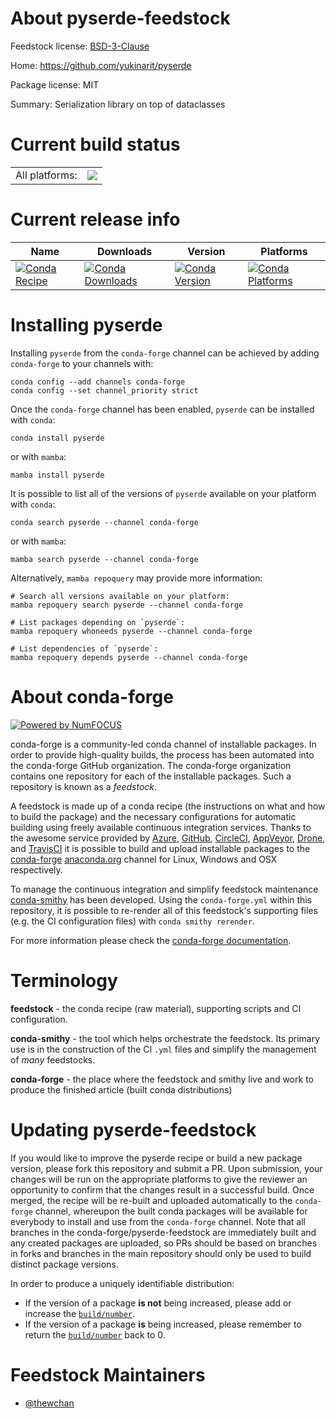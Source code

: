 About pyserde-feedstock
=======================

Feedstock license: [BSD-3-Clause](https://github.com/conda-forge/pyserde-feedstock/blob/main/LICENSE.txt)

Home: https://github.com/yukinarit/pyserde

Package license: MIT

Summary: Serialization library on top of dataclasses

Current build status
====================


<table><tr><td>All platforms:</td>
    <td>
      <a href="https://dev.azure.com/conda-forge/feedstock-builds/_build/latest?definitionId=20011&branchName=main">
        <img src="https://dev.azure.com/conda-forge/feedstock-builds/_apis/build/status/pyserde-feedstock?branchName=main">
      </a>
    </td>
  </tr>
</table>

Current release info
====================

| Name | Downloads | Version | Platforms |
| --- | --- | --- | --- |
| [![Conda Recipe](https://img.shields.io/badge/recipe-pyserde-green.svg)](https://anaconda.org/conda-forge/pyserde) | [![Conda Downloads](https://img.shields.io/conda/dn/conda-forge/pyserde.svg)](https://anaconda.org/conda-forge/pyserde) | [![Conda Version](https://img.shields.io/conda/vn/conda-forge/pyserde.svg)](https://anaconda.org/conda-forge/pyserde) | [![Conda Platforms](https://img.shields.io/conda/pn/conda-forge/pyserde.svg)](https://anaconda.org/conda-forge/pyserde) |

Installing pyserde
==================

Installing `pyserde` from the `conda-forge` channel can be achieved by adding `conda-forge` to your channels with:

```
conda config --add channels conda-forge
conda config --set channel_priority strict
```

Once the `conda-forge` channel has been enabled, `pyserde` can be installed with `conda`:

```
conda install pyserde
```

or with `mamba`:

```
mamba install pyserde
```

It is possible to list all of the versions of `pyserde` available on your platform with `conda`:

```
conda search pyserde --channel conda-forge
```

or with `mamba`:

```
mamba search pyserde --channel conda-forge
```

Alternatively, `mamba repoquery` may provide more information:

```
# Search all versions available on your platform:
mamba repoquery search pyserde --channel conda-forge

# List packages depending on `pyserde`:
mamba repoquery whoneeds pyserde --channel conda-forge

# List dependencies of `pyserde`:
mamba repoquery depends pyserde --channel conda-forge
```


About conda-forge
=================

[![Powered by
NumFOCUS](https://img.shields.io/badge/powered%20by-NumFOCUS-orange.svg?style=flat&colorA=E1523D&colorB=007D8A)](https://numfocus.org)

conda-forge is a community-led conda channel of installable packages.
In order to provide high-quality builds, the process has been automated into the
conda-forge GitHub organization. The conda-forge organization contains one repository
for each of the installable packages. Such a repository is known as a *feedstock*.

A feedstock is made up of a conda recipe (the instructions on what and how to build
the package) and the necessary configurations for automatic building using freely
available continuous integration services. Thanks to the awesome service provided by
[Azure](https://azure.microsoft.com/en-us/services/devops/), [GitHub](https://github.com/),
[CircleCI](https://circleci.com/), [AppVeyor](https://www.appveyor.com/),
[Drone](https://cloud.drone.io/welcome), and [TravisCI](https://travis-ci.com/)
it is possible to build and upload installable packages to the
[conda-forge](https://anaconda.org/conda-forge) [anaconda.org](https://anaconda.org/)
channel for Linux, Windows and OSX respectively.

To manage the continuous integration and simplify feedstock maintenance
[conda-smithy](https://github.com/conda-forge/conda-smithy) has been developed.
Using the ``conda-forge.yml`` within this repository, it is possible to re-render all of
this feedstock's supporting files (e.g. the CI configuration files) with ``conda smithy rerender``.

For more information please check the [conda-forge documentation](https://conda-forge.org/docs/).

Terminology
===========

**feedstock** - the conda recipe (raw material), supporting scripts and CI configuration.

**conda-smithy** - the tool which helps orchestrate the feedstock.
                   Its primary use is in the construction of the CI ``.yml`` files
                   and simplify the management of *many* feedstocks.

**conda-forge** - the place where the feedstock and smithy live and work to
                  produce the finished article (built conda distributions)


Updating pyserde-feedstock
==========================

If you would like to improve the pyserde recipe or build a new
package version, please fork this repository and submit a PR. Upon submission,
your changes will be run on the appropriate platforms to give the reviewer an
opportunity to confirm that the changes result in a successful build. Once
merged, the recipe will be re-built and uploaded automatically to the
`conda-forge` channel, whereupon the built conda packages will be available for
everybody to install and use from the `conda-forge` channel.
Note that all branches in the conda-forge/pyserde-feedstock are
immediately built and any created packages are uploaded, so PRs should be based
on branches in forks and branches in the main repository should only be used to
build distinct package versions.

In order to produce a uniquely identifiable distribution:
 * If the version of a package **is not** being increased, please add or increase
   the [``build/number``](https://docs.conda.io/projects/conda-build/en/latest/resources/define-metadata.html#build-number-and-string).
 * If the version of a package **is** being increased, please remember to return
   the [``build/number``](https://docs.conda.io/projects/conda-build/en/latest/resources/define-metadata.html#build-number-and-string)
   back to 0.

Feedstock Maintainers
=====================

* [@thewchan](https://github.com/thewchan/)

